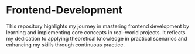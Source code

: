 # Frontend-Development
This repository highlights my journey in mastering frontend development by learning and implementing core concepts in real-world projects. It reflects my dedication to applying theoretical knowledge in practical scenarios and enhancing my skills through continuous practice.

